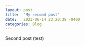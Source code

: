 ```yaml
---
layout: post
title:  "My second post"
date:   2023-06-14 23:20:38 -0400
categories: Blog
---
```


Second post (test)
